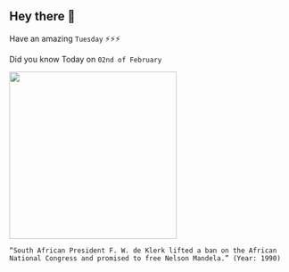 ## Hey there 👋
Have an amazing `Tuesday` ⚡⚡⚡

Did you know Today on `02nd of February`
 
 [<img src="https://static01.nyt.com/images/2013/06/27/world/africa/mandela-timeline-1990/mandela-timeline-1990-jumbo.png" width="300" />](https://en.wikipedia.org/wiki/1992_South_African_apartheid_referendum) 
 ```
“South African President F. W. de Klerk lifted a ban on the African National Congress and promised to free Nelson Mandela.” (Year: 1990)
```
